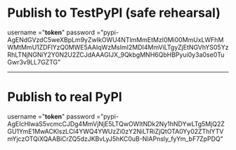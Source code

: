 # **Publish to TestPyPI (safe rehearsal)**
username ="__token__"
password ="pypi-AgENdGVzdC5weXBpLm9yZwIkOWU4NTlmMmEtMzI0Mi00MmUxLWFhMWMtMmU1ZDFlYzQ0MWE5AAIqWzMsImI2MDI4MmViLTgyZjEtNGVhYS05YzRhLTNjNGNiY2Y0N2U2ZCJdAAAGIJX_9QkbgMNH6QbHBPyui0y3a0se0TuGwr3v9LL7GZTG"

---

# **Publish to real PyPI**
username ="__token__"
password ="pypi-AgEIcHlwaS5vcmcCJDg4MmVjNjE5LTQwOWItNDk2Ny1hNDYwLTg5MjQ2ZGU1YmE1MwACKlszLCI4YWQ4YWUzZi0zY2NiLTRiZjQtOTA0Yy02ZThlYTVmYjczOTQiXQAABiCrZQ5dzJKBvLyJ5hKC0uB-NlAPnsly_fyYm_bF7ZpPDQ"
